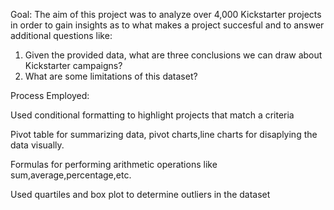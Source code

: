 Goal:
The aim of this project was to analyze over 4,000 Kickstarter projects in order to gain insights as to what makes a project succesful and to answer additional questions like:

1. Given the provided data, what are three conclusions we can draw about Kickstarter campaigns?
2. What are some limitations of this dataset?

Process Employed:

Used conditional formatting to highlight projects that match a criteria

Pivot table for summarizing data, pivot charts,line charts for disaplying the data visually.

Formulas for performing arithmetic operations like sum,average,percentage,etc.

Used quartiles and box plot to determine outliers in the dataset
